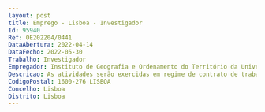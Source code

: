 ```yaml
--- 
layout: post
title: Emprego - Lisboa - Investigador
Id: 95940
Ref: OE202204/0441
DataAbertura: 2022-04-14
DataFecho: 2022-05-30
Trabalho: Investigador
Empregador: Instituto de Geografia e Ordenamento do Território da Universidade de Lisboa
Descricao: As atividades serão exercidas em regime de contrato de trabalho em funções públicas a termo resolutivo certo com vista à execução de tarefas no âmbito do Financiamento Plurianual de Unidades de I&D 2020 2023 (Componente Programática) atribuído ao Centro de Estudos Geográficos, com a referência UIDP 00295 2020, aprovado e financiado pelo Orçamento de Estado, através da FCT, I. P. A investigação a desenvolver deverá centrar se na análise e gestão de dados, visando contribuir para  (i) apoiar a modelação espacial e numérica e a visualização baseada em computador  (ii) apoiar a análise de big data, com recurso a inteligência artificial avançada (por exemplo, técnicas de machine learning e deep learning)  (iii) reforçar o desenvolvimento de infraestruturas computacionais para a análise de dados e predição espacial e espaciotemporal  e (iv) contribuir para a modelação urbana e regional.
CodigoPostal: 1600-276 LISBOA
Concelho: Lisboa
Distrito: Lisboa
--- 
```

